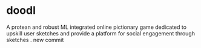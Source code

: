 # doodl
A protean and robust ML integrated online pictionary game dedicated to upskill user sketches and provide a platform for social engagement through sketches .
new commit